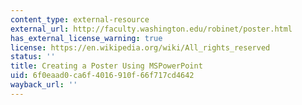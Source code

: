 ```yaml
---
content_type: external-resource
external_url: http://faculty.washington.edu/robinet/poster.html
has_external_license_warning: true
license: https://en.wikipedia.org/wiki/All_rights_reserved
status: ''
title: Creating a Poster Using MSPowerPoint
uid: 6f0eaad0-ca6f-4016-910f-66f717cd4642
wayback_url: ''
---
```

